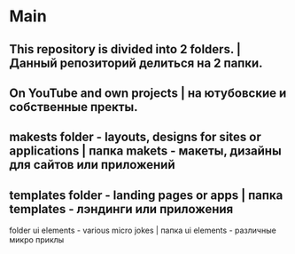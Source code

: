 # Мain
This repository is divided into 2 folders. | Данный репозиторий делиться на 2 папки.
------------------
On YouTube and own projects | на ютубовские и собственные пректы.
-----
makests folder - layouts, designs for sites or applications | папка makets - макеты, дизайны для сайтов или приложений
-------
templates folder - landing pages or apps | папка templates - лэндинги или приложения
----
folder ui elements - various micro jokes | папка ui elements - различные микро приклы
